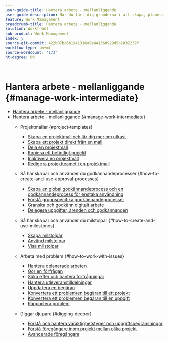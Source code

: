 ```yaml
---
user-guide-title: Hantera arbete - mellanliggande
user-guide-description: När du lärt dig grunderna i att skapa, planera och hantera projekt finns det några andra saker du bör känna till för att få ut så mycket som möjligt av Workfront.
feature: Work Management
breadcrumb-title: Hantera arbete - mellanliggande
solution: Workfront
sub-product: Work Management
index: y
source-git-commit: 422b07bc6b1941316a9e441560929d9b2832232f
workflow-type: tm+mt
source-wordcount: '173'
ht-degree: 0%

---
```



# Hantera arbete - mellanliggande {#manage-work-intermediate}

+ [Hantera arbete - mellanliggande](overview.md)
+ Hantera arbete - mellanliggande {#manage-work-intermediate}
   + Projektmallar {#project-templates}
      + [Skapa en projektmall och lär dig mer om utkast](create-a-project-template.md)
      + [Skapa ett projekt direkt från en mall](create-a-project-directly-from-a-template.md)
      + [Dela en projektmall](share-a-project-template.md)
      + [Kopiera ett befintligt projekt](copy-an-existing-project.md)
      + [Inaktivera en projektmall](deactivate-a-project-template.md)
      + [Redigera projektteamet i en projektmall](edit-the-project-team-in-a-project-template.md)

   + Så här skapar och använder du godkännandeprocesser {#how-to-create-and-use-approval-processes}
      + [Skapa en global godkännandeprocess och en godkännandeprocess för enstaka användning](create-a-single-use-approval-process.md)
      + [Förstå gruppspecifika godkännandeprocesser](group-specific-approval-processes.md)
      + [Granska och godkänn digitalt arbete](review-and-approve-digital-work.md)
      + [Delegera uppgifter, ärenden och godkännanden](delegate-approvals.md)

   + Så här skapar och använder du milstolpar {#how-to-create-and-use-milestones}
      + [Skapa milstolpar](creating-milestones.md)
      + [Använd milstolpar](apply-milestones.md)
      + [Visa milstolpar](view-milestones.md)

   + Arbeta med problem {#how-to-work-with-issues}
      + [Hantera oplanerade arbeten](handle-unplanned-work.md)
      + [Gör en förfrågan](make-a-request.md)
      + [Söka efter och hantera förfrågningar](find-requests.md)
      + [Hantera utleveranstilldelningar](manage-issue-assignments.md)
      + [Uppdatera en begäran](update-a-request.md)
      + [Konvertera ett problem/en begäran till ett projekt](create-a-project-from-a-request.md)
      + [Konvertera ett problem/en begäran till en uppgift](convert-issues-to-other-work-items.md)
      + [Rapportera problem](report-on-issues.md)

   + Diggar djupare {#digging-deeper}
      + [Förstå och hantera varaktighetstyper och uppgiftsbegränsningar](understand-and-manage-duration-types-and-task-constraints.md)
      + [Förstå föregångare inom projekt mellan olika projekt](understand-cross-project-predecessors.md)
      + [Avancerade föregångare](advanced-predecessors.md)
